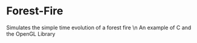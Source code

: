 # Forest-Fire
Simulates the simple time evolution of a forest fire \n
An example of C and the OpenGL Library
